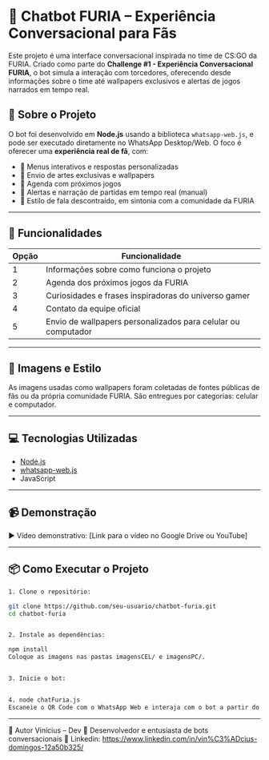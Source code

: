 # 🤖 Chatbot FURIA – Experiência Conversacional para Fãs

Este projeto é uma interface conversacional inspirada no time de CS:GO da FURIA. Criado como parte do **Challenge #1 - Experiência Conversacional FURIA**, o bot simula a interação com torcedores, oferecendo desde informações sobre o time até wallpapers exclusivos e alertas de jogos narrados em tempo real.

## 🧠 Sobre o Projeto

O bot foi desenvolvido em **Node.js** usando a biblioteca `whatsapp-web.js`, e pode ser executado diretamente no WhatsApp Desktop/Web. O foco é oferecer uma **experiência real de fã**, com:

- 📜 Menus interativos e respostas personalizadas
- 📸 Envio de artes exclusivas e wallpapers
- 📆 Agenda com próximos jogos
- 📣 Alertas e narração de partidas em tempo real (manual)
- 🧠 Estilo de fala descontraído, em sintonia com a comunidade da FURIA

---

## 🚀 Funcionalidades

| Opção | Funcionalidade |
|-------|----------------|
| 1     | Informações sobre como funciona o projeto |
| 2     | Agenda dos próximos jogos da FURIA |
| 3     | Curiosidades e frases inspiradoras do universo gamer |
| 4     | Contato da equipe oficial |
| 5     | Envio de wallpapers personalizados para celular ou computador |

---

## 📸 Imagens e Estilo

As imagens usadas como wallpapers foram coletadas de fontes públicas de fãs ou da própria comunidade FURIA. São entregues por categorias: celular e computador.

---

## 💻 Tecnologias Utilizadas

- [Node.js](https://nodejs.org/)
- [whatsapp-web.js](https://github.com/pedroslopez/whatsapp-web.js)
- JavaScript

---

## 📹 Demonstração

▶️ Vídeo demonstrativo: [Link para o vídeo no Google Drive ou YouTube]

---

## 📦 Como Executar o Projeto

```bash
1. Clone o repositório:

git clone https://github.com/seu-usuario/chatbot-furia.git
cd chatbot-furia


2. Instale as dependências:

npm install
Coloque as imagens nas pastas imagensCEL/ e imagensPC/.


3. Inicie o bot:


4. node chatFuria.js
Escaneie o QR Code com o WhatsApp Web e interaja com o bot a partir do seu número.
```

---

👤 Autor
Vinícius – Dev
💼 Desenvolvedor e entusiasta de bots conversacionais
📸 Linkedin: https://www.linkedin.com/in/vin%C3%ADcius-domingos-12a50b325/


